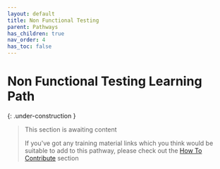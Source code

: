 ```yaml
---
layout: default
title: Non Functional Testing
parent: Pathways
has_children: true
nav_order: 4
has_toc: false
---
```


# Non Functional Testing Learning Path

{: .under-construction }
> This section is awaiting content
> 
> If you've got any training material links which you think would be suitable to add to this pathway, please check out the [How To Contribute](../../how-to-contribute.html) section
